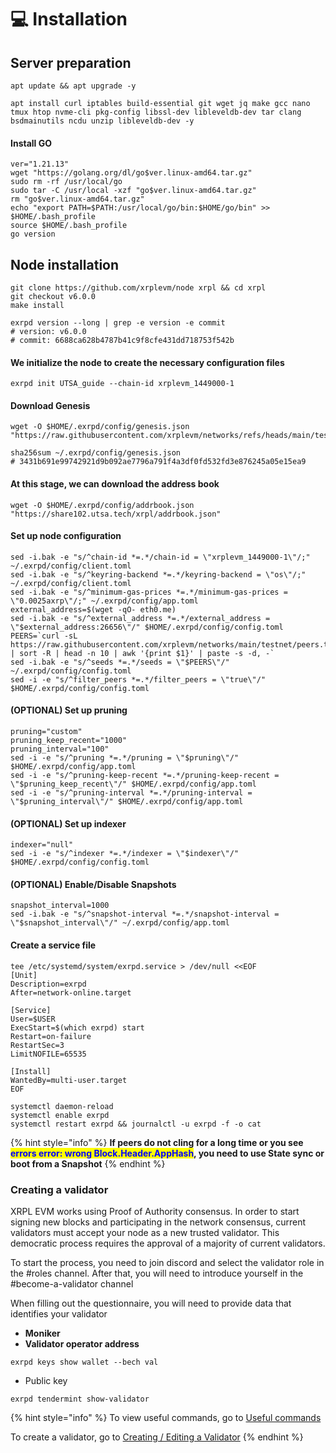 # 💻 Installation

## Server preparation

```shell
apt update && apt upgrade -y
```

```shell
apt install curl iptables build-essential git wget jq make gcc nano tmux htop nvme-cli pkg-config libssl-dev libleveldb-dev tar clang bsdmainutils ncdu unzip libleveldb-dev -y
```

#### Install GO

```shell
ver="1.21.13"
wget "https://golang.org/dl/go$ver.linux-amd64.tar.gz"
sudo rm -rf /usr/local/go
sudo tar -C /usr/local -xzf "go$ver.linux-amd64.tar.gz"
rm "go$ver.linux-amd64.tar.gz"
echo "export PATH=$PATH:/usr/local/go/bin:$HOME/go/bin" >> $HOME/.bash_profile
source $HOME/.bash_profile
go version
```

## Node installation

```shell
git clone https://github.com/xrplevm/node xrpl && cd xrpl
git checkout v6.0.0
make install

exrpd version --long | grep -e version -e commit
# version: v6.0.0
# commit: 6688ca628b4787b41c9f8cfe431dd718753f542b
```

#### We initialize the node to create the necessary configuration files

```shell
exrpd init UTSA_guide --chain-id xrplevm_1449000-1
```

#### Download Genesis

```shell
wget -O $HOME/.exrpd/config/genesis.json "https://raw.githubusercontent.com/xrplevm/networks/refs/heads/main/testnet/genesis.json"

sha256sum ~/.exrpd/config/genesis.json
# 3431b691e99742921d9b092ae7796a791f4a3df0fd532fd3e876245a05e15ea9
```

#### At this stage, we can download the address book

```shell
wget -O $HOME/.exrpd/config/addrbook.json "https://share102.utsa.tech/xrpl/addrbook.json"
```

#### Set up node configuration

```shell
sed -i.bak -e "s/^chain-id *=.*/chain-id = \"xrplevm_1449000-1\"/;" ~/.exrpd/config/client.toml
sed -i.bak -e "s/^keyring-backend *=.*/keyring-backend = \"os\"/;" ~/.exrpd/config/client.toml
sed -i.bak -e "s/^minimum-gas-prices *=.*/minimum-gas-prices = \"0.0025axrp\"/;" ~/.exrpd/config/app.toml
external_address=$(wget -qO- eth0.me)
sed -i.bak -e "s/^external_address *=.*/external_address = \"$external_address:26656\"/" $HOME/.exrpd/config/config.toml
PEERS=`curl -sL https://raw.githubusercontent.com/xrplevm/networks/main/testnet/peers.txt | sort -R | head -n 10 | awk '{print $1}' | paste -s -d, -`
sed -i.bak -e "s/^seeds *=.*/seeds = \"$PEERS\"/" ~/.exrpd/config/config.toml
sed -i -e "s/^filter_peers *=.*/filter_peers = \"true\"/" $HOME/.exrpd/config/config.toml
```

#### (OPTIONAL) Set up pruning

```shell
pruning="custom"
pruning_keep_recent="1000"
pruning_interval="100"
sed -i -e "s/^pruning *=.*/pruning = \"$pruning\"/" $HOME/.exrpd/config/app.toml
sed -i -e "s/^pruning-keep-recent *=.*/pruning-keep-recent = \"$pruning_keep_recent\"/" $HOME/.exrpd/config/app.toml
sed -i -e "s/^pruning-interval *=.*/pruning-interval = \"$pruning_interval\"/" $HOME/.exrpd/config/app.toml
```

#### (OPTIONAL) Set up indexer

```shell
indexer="null"
sed -i -e "s/^indexer *=.*/indexer = \"$indexer\"/" $HOME/.exrpd/config/config.toml
```

#### (OPTIONAL) Enable/Disable Snapshots

```shell
snapshot_interval=1000
sed -i.bak -e "s/^snapshot-interval *=.*/snapshot-interval = \"$snapshot_interval\"/" ~/.exrpd/config/app.toml
```

#### Create a service file

```shell
tee /etc/systemd/system/exrpd.service > /dev/null <<EOF
[Unit]
Description=exrpd
After=network-online.target

[Service]
User=$USER
ExecStart=$(which exrpd) start
Restart=on-failure
RestartSec=3
LimitNOFILE=65535

[Install]
WantedBy=multi-user.target
EOF
```

```shell
systemctl daemon-reload
systemctl enable exrpd
systemctl restart exrpd && journalctl -u exrpd -f -o cat
```

{% hint style="info" %}
**If peers do not cling for a long time or you see&#x20;**<mark style="color:blue;">**errors error: wrong Block.Header.AppHash**</mark>**, you need to use State sync or boot from a Snapshot**
{% endhint %}

### **Creating a validator**

XRPL EVM works using Proof of Authority consensus. In order to start signing new blocks and participating in the network consensus, current validators must accept your node as a new trusted validator. This democratic process requires the approval of a majority of current validators.

To start the process, you need to join discord and select the validator role in the #roles channel. After that, you will need to introduce yourself in the #become-a-validator channel

When filling out the questionnaire, you will need to provide data that identifies your validator

* **Moniker**
* **Validator operator address**

```
exrpd keys show wallet --bech val
```

* Public key

```
exrpd tendermint show-validator
```



{% hint style="info" %}
To view useful commands, go to [Useful commands](https://utsa.gitbook.io/services/cosmos-wiki/useful-commands)

To create a validator, go to [Creating / Editing a Validator](https://utsa.gitbook.io/services/cosmos-wiki/creating-editing-a-validator)
{% endhint %}
